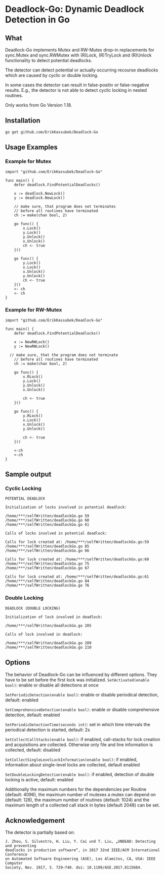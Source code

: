 # Deadlock-Go: Dynamic Deadlock Detection in Go

## What

Deadlock-Go implements Mutex and RW-Mutex drop-in replacements for 
sync.Mutex and sync.RWMutex with (R)Lock, (R)TryLock and (R)Unlock functionality to detect potential deadlocks.

The detector can detect potential or actually occurring recourse deadlocks
which are caused by cyclic or double locking.

In some cases the detector can result in false-positiv or false-negative
results. E.g., the detector is not able to detect cyclic locking in nested 
routines.

Only works from Go Version 1.18.

## Installation
```
go get github.com/ErikKassubek/Deadlock-Go
```

## Usage Examples
### Example for Mutex
```
import "github.com/ErikKassubek/Deadlock-Go"

func main() {
	defer deadlock.FindPotentialDeadlocks()

	x := deadlock.NewLock()
	y := deadlock.NewLock()
	
	// make sure, that program does not terminates
	// before all routines have terminated
	ch := make(chan bool, 2)

	go func() {
		x.Lock()
		y.Lock()
		y.Unlock()
		x.Unlock()
		ch <- true
	}()

	go func() {
		y.Lock()
		x.Lock()
		x.Unlock()
		y.Unlock()
		ch <- true
	}()
	<- ch
	<- ch
}
```

### Example for RW-Mutex
```
import "github.com/ErikKassubek/Deadlock-Go"

func main() {
	defer deadlock.FindPotentialDeadlocks()

	x := NewRWLock()
	y := NewRWLock()

  // make sure, that the program does not terminate
	// before all routines have terminated
	ch := make(chan bool, 2)

	go func() {
		x.RLock()
		y.Lock()
		y.Unlock()
		x.Unlock()

		ch <- true
	}()

	go func() {
		y.RLock()
		x.Lock()
		x.Unlock()
		y.Unlock()

		ch <- true
	}()

	<-ch
	<-ch
}
```

## Sample output
### Cyclic Locking
```
POTENTIAL DEADLOCK

Initialization of locks involved in potential deadlock:

/home/***/selfWritten/deadlockGo.go 59
/home/***/selfWritten/deadlockGo.go 60
/home/***/selfWritten/deadlockGo.go 61

Calls of locks involved in potential deadlock:

Calls for lock created at: /home/***/selfWritten/deadlockGo.go:59
/home/***/selfWritten/deadlockGo.go 85
/home/***/selfWritten/deadlockGo.go 66

Calls for lock created at: /home/***/selfWritten/deadlockGo.go:60
/home/***/selfWritten/deadlockGo.go 75
/home/***/selfWritten/deadlockGo.go 67

Calls for lock created at: /home/***/selfWritten/deadlockGo.go:61
/home/***/selfWritten/deadlockGo.go 84
/home/***/selfWritten/deadlockGo.go 76
```

### Double Locking
```
DEADLOCK (DOUBLE LOCKING)

Initialization of lock involved in deadlock:

/home/***/selfWritten/deadlockGo.go 205

Calls of lock involved in deadlock:

/home/***/selfWritten/deadlockGo.go 209
/home/***/selfWritten/deadlockGo.go 210
```

## Options
The behavior of Deadlock-Go can be influenced by different options.
They have to be set before the first lock was initialized.
```SetActivated(enable bool)```: enable or disable all detections at once

```SetPeriodicDetection(enable bool)```: enable or disable periodical detection, default: enabled

```SetComprehensiveDetection(enable bool)```: enable or disable comprehensive detection, default: enabled

```SetPeriodicDetectionTime(seconds int)```: set in which time intervals 
the periodical detection is started, default: 2s

```SetCollectCallStacks(enable bool)```: if enabled, call-stacks for lock 
creation and acquisitions are collected. Otherwise only file and line 
information is collected, default: disabled

```SetCollectSingleLevelLockInformation(enable bool)```: if enabled, information about single-level locks are collected, default enabled

```SetDoubleLockingDetection(enable bool)```: if enabled, detection of double locking is active, default: enabled

Additionally the maximum numbers for the dependencies per Routine (default: 4096),
the maximum number of mutexes a mutex can depend on (default: 128), 
the maximum number of routines (default: 1024) and the maximum 
length of a collected call stack in bytes (default 2048) can be set.  

## Acknowledgement
The detector is partially based on:
```
J. Zhou, S. Silvestro, H. Liu, Y. Cai und T. Liu, „UNDEAD: Detecting and preventing
deadlocks in production software“, in 2017 32nd IEEE/ACM International Conference
on Automated Software Engineering (ASE), Los Alamitos, CA, USA: IEEE Computer
Society, Nov. 2017, S. 729–740. doi: 10.1109/ASE.2017.8115684.
```

